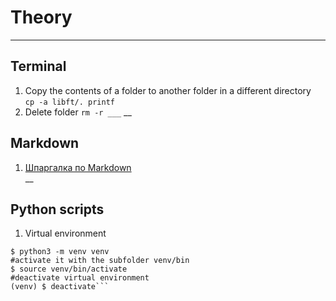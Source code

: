 # Theory
___
## Terminal
1. Copy the contents of a folder to another folder in a different directory  
`cp -a libft/. printf`
2. Delete folder 
`rm -r ___`
__
## Markdown
1. [Шпаргалка по Markdown](http://bustep.ru/markdown/shpargalka-po-markdown.html)  
__
## Python scripts
1. Virtual environment
```#create folder with virtual environment  
$ python3 -m venv venv  
#activate it with the subfolder venv/bin  
$ source venv/bin/activate  
#deactivate virtual environment   
(venv) $ deactivate```
